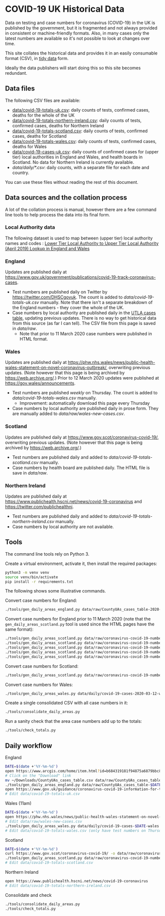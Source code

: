 # COVID-19 UK Historical Data

Data on testing and case numbers for coronavirus (COVID-19) in the UK is published by the government, but it is fragmented and not always provided in consistent or machine-friendly formats. Also, in many cases only the latest numbers are available so it's not possible to look at changes over time.

This site collates the historical data and provides it in an easily consumable format (CSV), in [tidy data](https://en.wikipedia.org/wiki/Tidy_data) form.

Ideally the data publishers will start doing this so this site becomes redundant.

## Data files

The following CSV files are available:

* [data/covid-19-totals-uk.csv](data/covid-19-totals-uk.csv): daily counts of tests, confirmed cases, deaths for the whole of the UK
* [data/covid-19-totals-northern-ireland.csv](data/covid-19-totals-northern-ireland.csv): daily counts of tests, confirmed cases, deaths for Northern Ireland
* [data/covid-19-totals-scotland.csv](data/covid-19-totals-scotland.csv): daily counts of tests, confirmed cases, deaths for Scotland
* [data/covid-19-totals-wales.csv](data/covid-19-totals-wales.csv): daily counts of tests, confirmed cases, deaths for Wales
* [data/covid-19-cases-uk.csv](data/covid-19-cases-uk.csv): daily counts of confirmed cases for (upper tier) local authorities in England and Wales, and health boards in Scotland. No data for Northern Ireland is currently available.
* _data/daily/*.csv_: daily counts, with a separate file for each date and country.

You can use these files without reading the rest of this document.

## Data sources and the collation process

A lot of the collation process is manual, however there are a few command line tools to help process the data into its final form.

### Local Authority data

The following dataset is used to map between (upper tier) local authority names and codes : [Lower Tier Local Authority to Upper Tier Local Authority (April 2019) Lookup in England and Wales](http://geoportal1-ons.opendata.arcgis.com/datasets/lower-tier-local-authority-to-upper-tier-local-authority-april-2019-lookup-in-england-and-wales/data)

### England

Updates are published daily at https://www.gov.uk/government/publications/covid-19-track-coronavirus-cases.

* Test numbers are published daily on Twitter by https://twitter.com/DHSCgovuk. The count is added to _data/covid-19-totals-uk.csv_ manually. Note that there isn't a separate breakdown of the England numbers - they cover the whole of the UK.
* Case numbers by local authority are published daily in the [UTLA cases table](https://www.arcgis.com/home/item.html?id=b684319181f94875a6879bbc833ca3a6), updating previous updates. There is no way to get historical data from this source (as far I can tell). The CSV file from this page is saved in _data/raw_.
    * Note that prior to 11 March 2020 case numbers were published in HTML format.

### Wales

Updates are published daily at https://phw.nhs.wales/news/public-health-wales-statement-on-novel-coronavirus-outbreak/, overwriting previous updates. (Note however that this page is being archived by https://web.archive.org/.) Prior to 12 March 2020 updates were published at https://gov.wales/announcements.

* Test numbers are published _weekly_ on Thursday. The count is added to _data/covid-19-totals-wales.csv_ manually.
    * Improvement: automatically download this page every Thursday
* Case numbers by local authority are published daily in prose form. They are manually added to _data/raw/wales-new-cases.csv_.

### Scotland

Updates are published daily at https://www.gov.scot/coronavirus-covid-19/, overwriting previous updates. (Note however that this page is being archived by https://web.archive.org/.)

* Test numbers are published daily and added to _data/covid-19-totals-scotland.csv_ manually.
* Case numbers by health board are published daily. The HTML file is save in _data/raw_. 

### Northern Ireland

Updates are published daily at https://www.publichealth.hscni.net/news/covid-19-coronavirus and https://twitter.com/publichealthni.

* Test numbers are published daily and added to _data/covid-19-totals-northern-ireland.csv_ manually.
* Case numbers by local authority are not available.

## Tools

The command line tools rely on Python 3.

Create a virtual environment, activate it, then install the required packages:

```bash
python3 -m venv venv
source venv/bin/activate
pip install -r requirements.txt 
```

The following shows some illustrative commands.

Convert case numbers for England:

```bash
./tools/gen_daily_areas_england.py data/raw/CountyUAs_cases_table-2020-03-11.csv data/daily/covid-19-cases-2020-03-11-england.csv
```

Convert case numbers for England prior to 11 March 2020 (note that the `gen_daily_areas_scotland.py` tool is used since the HTML pages have the same format):
```bash
./tools/gen_daily_areas_scotland.py data/raw/coronavirus-covid-19-number-of-cases-in-england-2020-03-05.html data/daily/covid-19-cases-2020-03-05-england.csv
./tools/gen_daily_areas_scotland.py data/raw/coronavirus-covid-19-number-of-cases-in-england-2020-03-07.html data/daily/covid-19-cases-2020-03-07-england.csv
./tools/gen_daily_areas_scotland.py data/raw/coronavirus-covid-19-number-of-cases-in-england-2020-03-08.html data/daily/covid-19-cases-2020-03-08-england.csv
./tools/gen_daily_areas_scotland.py data/raw/coronavirus-covid-19-number-of-cases-in-england-2020-03-09.html data/daily/covid-19-cases-2020-03-09-england.csv
./tools/gen_daily_areas_scotland.py data/raw/coronavirus-covid-19-number-of-cases-in-england-2020-03-10.html data/daily/covid-19-cases-2020-03-10-england.csv

```

Convert case numbers for Scotland:
```bash
./tools/gen_daily_areas_scotland.py data/raw/coronavirus-covid-19-number-of-cases-in-scotland-2020-03-12.html data/daily/covid-19-cases-2020-03-12-scotland.csv
```

Convert case numbers for Wales:
```bash
./tools/gen_daily_areas_wales.py data/daily/covid-19-cases-2020-03-12-wales.csv
```

Create a single consolidated CSV with all case numbers in it:
```bash
./tools/consolidate_daily_areas.py
```

Run a sanity check that the area case numbers add up to the totals:
```bash
./tools/check_totals.py
```

## Daily workflow

England
```bash
DATE=$(date +'%Y-%m-%d')
open https://www.arcgis.com/home/item.html?id=b684319181f94875a6879bbc833ca3a6
# Click on the "Download" link
mv ~/Downloads/CountyUAs_cases_table.csv data/raw/CountyUAs_cases_table-$DATE.csv
./tools/gen_daily_areas_england.py data/raw/CountyUAs_cases_table-$DATE.csv data/daily/covid-19-cases-$DATE-england.csv
open https://www.gov.uk/guidance/coronavirus-covid-19-information-for-the-public#number-of-cases
# Edit data/covid-19-totals-uk.csv
```

Wales (11am)
```bash
DATE=$(date +'%Y-%m-%d')
open https://phw.nhs.wales/news/public-health-wales-statement-on-novel-coronavirus-outbreak/
# Edit data/raw/wales-new-cases.csv
./tools/gen_daily_areas_wales.py data/daily/covid-19-cases-$DATE-wales.csv
# Edit data/covid-19-totals-wales.csv (only have test numbers on Thursdays, leave column blank on other days)
```

Scotland
```bash
DATE=$(date +'%Y-%m-%d')
curl https://www.gov.scot/coronavirus-covid-19/ -o data/raw/coronavirus-covid-19-number-of-cases-in-scotland-$DATE.html
./tools/gen_daily_areas_scotland.py data/raw/coronavirus-covid-19-number-of-cases-in-scotland-$DATE.html data/daily/covid-19-cases-$DATE-scotland.csv
# Edit data/covid-19-totals-scotland.csv
```

Northern Ireland
```bash
open https://www.publichealth.hscni.net/news/covid-19-coronavirus
# Edit data/covid-19-totals-northern-ireland.csv
```

Consolidate and check
```bash
./tools/consolidate_daily_areas.py
./tools/check_totals.py
```
